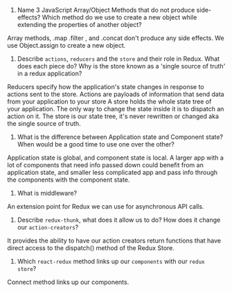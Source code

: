 1.  Name 3 JavaScript Array/Object Methods that do not produce side-effects? Which method do we use to create a new object while extending the properties of another object?

Array methods, .map .filter , and .concat don't produce any side effects.  We use Object.assign to create a new object.

1.  Describe `actions`, `reducers` and the `store` and their role in Redux. What does each piece do? Why is the store known as a 'single source of truth' in a redux application?

Reducers specify how the application's state changes in response to actions sent to the store.
Actions are payloads of information that send data from your application to your store
A store holds the whole state tree of your application. The only way to change the state inside it is to dispatch an action on it.
The store is our state tree, it's never rewritten or changed aka the single source of truth.

1.  What is the difference between Application state and Component state? When would be a good time to use one over the other?

Application state is global, and component state is local. A larger app with a lot of components that need info passed down could benefit from an application state, and smaller less complicated app and pass info through the components with the component state.

1.  What is middleware?

An extension point for Redux we can use for asynchronous API calls.

1.  Describe `redux-thunk`, what does it allow us to do? How does it change our `action-creators`?

It provides the ability to have our action creators return functions that have direct access to the dispatch() method of the Redux Store.

1.  Which `react-redux` method links up our `components` with our `redux store`?

Connect method links up our components.